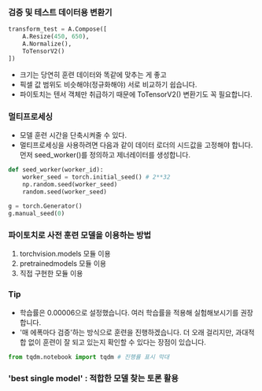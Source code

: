 
### 검증 및 테스트 데이터용 변환기
```python
transform_test = A.Compose([
    A.Resize(450, 650),
    A.Normalize(),
    ToTensorV2()
])
```
- 크기는 당연히 훈련 데이터와 똑같에 맞추는 게 좋고
- 픽셀 값 범위도 비슷해야(정규화해야) 서로 비교하기 쉽습니다.
- 파이토치는 텐서 객체만 취급하기 때문에 ToTensorV2() 변환기도 꼭 필요합니다.

### 멀티프로세싱
- 모델 훈련 시간을 단축시켜줄 수 있다.
- 멀티프로세싱을 사용하려면 다음과 같이 데이터 로더의 시드값을 고정해야 합니다. 먼저 seed_worker()를 정의하고 제너레이터를 생성합니다.
```python
def seed_worker(worker_id):
    worker_seed = torch.initial_seed() # 2**32
    np.random.seed(worker_seed)
    random.seed(worker_seed)
    
g = torch.Generator()
g.manual_seed(0)
```

### 파이토치로 사전 훈련 모델을 이용하는 방법
1. torchvision.models 모듈 이용
2. pretrainedmodels 모듈 이용
3. 직접 구현한 모듈 이용

### Tip
- 학습률은 0.00006으로 설정했습니다. 여러 학습률을 적용해 실험해보시기를 권장합니다.
- '매 에폭마다 검증'하는 방식으로 훈련을 진행하겠습니다. 더 오래 걸리지만, 과대적합 없이 훈련이 잘 되고 있는지 확인할 수 있다는 장점이 있습니다.
```python
from tqdm.notebook import tqdm # 진행률 표시 막대
```


### 'best single model' : 적합한 모델 찾는 토론 활용
